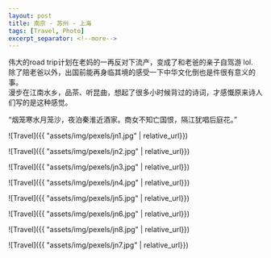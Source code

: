 ```yaml
---
layout: post
title: 南京 - 苏州 - 上海
tags: [Travel, Photo]
excerpt_separator: <!--more-->
---
```


伟大的road trip计划在老妈的一再反对下流产，变成了和老爸的亲子自驾游 lol.     
除了陪老爸以外，出国前能再身临其境的感受一下中华文化倒也是件很有意义的事。  
漫步在江南水乡，品茶、听昆曲，想起了很多小时候背过的诗词，才感慨原来诗人们写的是这种感觉。  

“烟笼寒水月笼沙，夜泊秦淮近酒家。商女不知亡国恨，隔江犹唱后庭花。”

![Travel]({{ "assets/img/pexels/jn1.jpg" | relative_url}})


![Travel]({{ "assets/img/pexels/jn2.jpg" | relative_url}})


![Travel]({{ "assets/img/pexels/jn3.jpg" | relative_url}})


![Travel]({{ "assets/img/pexels/jn4.jpg" | relative_url}})


![Travel]({{ "assets/img/pexels/jn5.jpg" | relative_url}})


![Travel]({{ "assets/img/pexels/jn6.jpg" | relative_url}})


![Travel]({{ "assets/img/pexels/jn8.jpg" | relative_url}})


![Travel]({{ "assets/img/pexels/jn7.jpg" | relative_url}})
